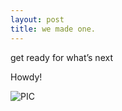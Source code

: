 ```yaml
---
layout: post
title: we made one. 
---
```


get ready for what’s next 


<div class="message">
  Howdy!
</div>


![PIC](https://www.xup.in/dl,42112980/GK_Logo.png/)
